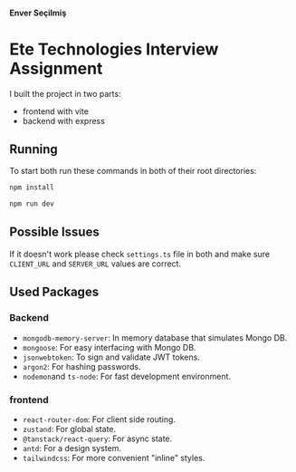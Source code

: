 #### Enver Seçilmiş
# Ete Technologies Interview Assignment

I built the project in two parts:

- frontend with vite
- backend with express


## Running
To start both run these commands in both of their root directories:
```bash
npm install
```
```bash
npm run dev
```

## Possible Issues

If it doesn't work please check `settings.ts` file in both and make sure `CLIENT_URL` and `SERVER_URL` values are correct.


## Used Packages

### Backend
- `mongodb-memory-server`: In memory database that simulates Mongo DB.
- `mongoose`: For easy interfacing with Mongo DB.
- `jsonwebtoken`: To sign and validate JWT tokens.
- `argon2`: For hashing passwords.
- `nodemon`and `ts-node`: For fast development environment.

### frontend
- `react-router-dom`: For client side routing.
- `zustand`: For global state.
- `@tanstack/react-query`: For async state.
- `antd`: For a design system.
- `tailwindcss`: For more convenient "inline" styles.
